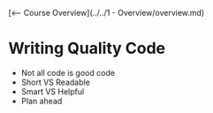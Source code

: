 [<-- Course Overview](../../1 - Overview/overview.md)
# Writing Quality Code
* Not all code is good code
* Short VS Readable
* Smart VS Helpful
* Plan ahead